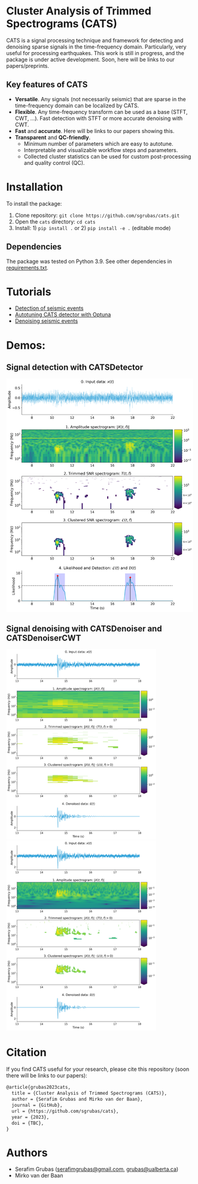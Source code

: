 # Cluster Analysis of Trimmed Spectrograms (CATS)
CATS is a signal processing technique and framework for detecting and denoising sparse signals in the time-frequency domain. 
Particularly, very useful for processing earthquakes. 
This work is still in progress, and the package is under active development. 
Soon, here will be links to our papers/preprints.

## Key features of CATS
- **Versatile**. Any signals (not necessarily seismic) that are sparse in the time-frequency domain can be localized by CATS.
- **Flexible**. Any time-frequency transform can be used as a base (STFT, CWT, ...). Fast detection with STFT or more accurate denoising with CWT.
- **Fast** and **accurate**. Here will be links to our papers showing this.
- **Transparent** and **QC-friendly**. 
  - Minimum number of parameters which are easy to autotune.
  - Interpretable and visualizable workflow steps and parameters.
  - Collected cluster statistics can be used for custom post-processing and quality control (QC).


# Installation
To install the package:
1. Clone repository: `git clone https://github.com/sgrubas/cats.git`
2. Open the `cats` directory: `cd cats`
3. Install: 1) `pip install .` or 2) `pip install -e .` (editable mode)

## Dependencies
The package was tested on Python 3.9. See other dependencies in [requirements.txt](https://github.com/sgrubas/cats/blob/main/requirements.txt).

# Tutorials
- [Detection of seismic events](https://github.com/sgrubas/cats/blob/main/tutorials/DetectionTutorial.ipynb)
- [Autotuning CATS detector with Optuna](https://github.com/sgrubas/cats/blob/main/tutorials/DetectionAutotuner.ipynb)
- [Denoising seismic events](https://github.com/sgrubas/cats/blob/main/tutorials/DenoisingTutorial.ipynb)

# Demos:
## Signal detection with CATSDetector 
<img src="https://github.com/sgrubas/cats/blob/main/figures/DemoDetection_CATS.png" width="500"/>

## Signal denoising with CATSDenoiser and CATSDenoiserCWT
<img src="https://github.com/sgrubas/cats/blob/main/figures/DemoDenoising_CATS.png" width="400"/><img src="https://github.com/sgrubas/cats/blob/main/figures/DemoDenoising_CATS_CWT.png" width="400"/>

# Citation
If you find CATS useful for your research, please cite this repository (soon there will be links to our papers):
```
@article{grubas2023cats,
  title = {Cluster Analysis of Trimmed Spectrograms (CATS)},
  author = {Serafim Grubas and Mirko van der Baan},
  journal = {GitHub},
  url = {https://github.com/sgrubas/cats},
  year = {2023},
  doi = {TBC},
}
```

# Authors
- Serafim Grubas (serafimgrubas@gmail.com, grubas@ualberta.ca)
- Mirko van der Baan
